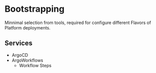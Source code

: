 # Bootstrapping 

<!--description-start-->
Minnimal selection from tools, required for configure different Flavors of Platform deployments.
<!--description-end-->

## Services

<!--service-set-start-->
* ArgoCD
* ArgoWorkflows
    * Workflow Steps
<!--service-set-end-->